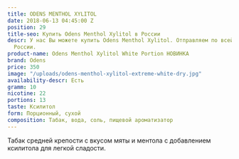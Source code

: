 ```yaml
---
title: ODENS MENTHOL XYLITOL
date: 2018-06-13 04:45:00 Z
position: 29
title-seo: Купить Odens Menthol Xylitol в России
descr: У нас Вы можете купить Odens Menthol Xylitol. Отправляем по всей территории
  России.
product-name: Odens Menthol Xylitol White Portion НОВИНКА
brand: Odens
price: 350
image: "/uploads/odens-menthol-xylitol-extreme-white-dry.jpg"
availability-descr: Есть
gramm: 10
nicotine: 22
portions: 13
taste: Ксилитол
form: Порционный, сухой
composition: Табак, вода, соль, пищевой ароматизатор
---
```


Табак средней крепости c вкусом мяты и ментола с добавлением ксилитола для легкой сладости.